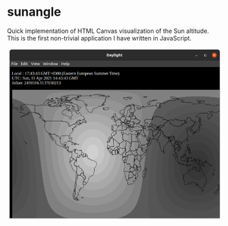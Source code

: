 # sunangle

Quick implementation of HTML Canvas visualization of the Sun altitude. 
This is the first non-trivial application I have written in JavaScript. 

[![Screenshot.](scrshot.png)](scrshot.png)

